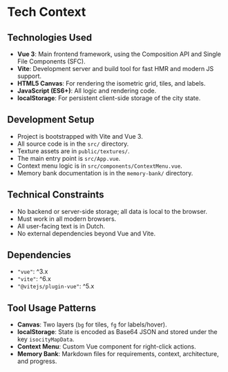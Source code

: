 # Tech Context

## Technologies Used

- **Vue 3**: Main frontend framework, using the Composition API and Single File Components (SFC).
- **Vite**: Development server and build tool for fast HMR and modern JS support.
- **HTML5 Canvas**: For rendering the isometric grid, tiles, and labels.
- **JavaScript (ES6+)**: All logic and rendering code.
- **localStorage**: For persistent client-side storage of the city state.

## Development Setup

- Project is bootstrapped with Vite and Vue 3.
- All source code is in the `src/` directory.
- Texture assets are in `public/textures/`.
- The main entry point is `src/App.vue`.
- Context menu logic is in `src/components/ContextMenu.vue`.
- Memory bank documentation is in the `memory-bank/` directory.

## Technical Constraints

- No backend or server-side storage; all data is local to the browser.
- Must work in all modern browsers.
- All user-facing text is in Dutch.
- No external dependencies beyond Vue and Vite.

## Dependencies

- `"vue"`: ^3.x
- `"vite"`: ^6.x
- `"@vitejs/plugin-vue"`: ^5.x

## Tool Usage Patterns

- **Canvas**: Two layers (`bg` for tiles, `fg` for labels/hover).
- **localStorage**: State is encoded as Base64 JSON and stored under the key `isocityMapData`.
- **Context Menu**: Custom Vue component for right-click actions.
- **Memory Bank**: Markdown files for requirements, context, architecture, and progress.